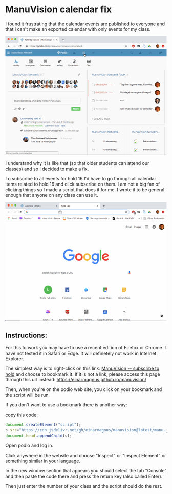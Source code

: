# ManuVision calendar fix

I found it frustrating that the calendar events are published to everyone and that I can't make an exported calendar with only events for my class.

![](cal.gif?raw=true)

I understand why it is like that (so that older students can attend our classes) and so I decided to make a fix.

To subscribe to all events for hold 16 I'd have to go through all calendar items related to hold 16 and click subscribe on them. I am not a big fan of clicking things so I made a script that does it for me. I wrote it to be general enough that anyone on any class can use it.

![](script.gif?raw=true)

## Instructions:

For this to work you may have to use a recent edition of Firefox or Chrome. I have not tested it in Safari or Edge. It will definetely not work in Internet Explorer.

The simplest way is to right-click on this link: <a href='javascript:(function() {if (window.location.host !== "podio.com"){alert("This link should be bookmarked and then run on Podio")} else {let s = document.createElement("script");s.src="https://cdn.jsdelivr.net/gh/einarmagnus/manuvision@latest/manu.js";document.head.appendChild(s);}})();'>ManuVision -- subscribe to hold</a> and choose to bookmark it.
If it is not a link, please access this page through this url instead: https://einarmagnus.github.io/manuvision/

Then, when you're on the podio web site, you click on your bookmark and the script will be run.

If you don't want to use a bookmark there is another way:

copy this code:

```javascript
document.createElement("script");
s.src="https://cdn.jsdelivr.net/gh/einarmagnus/manuvision@latest/manu.js";
document.head.appendChild(s);
```

Open podio and log in.

Click anywhere in the website and choose "Inspect" or "Inspect Element" or something similar in your language.

In the new window section that appears you should select the tab "Console" and then paste the code there and press the return key (also called Enter).

Then just enter the number of your class and the script should do the rest.
